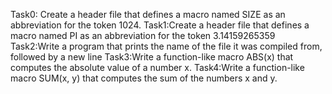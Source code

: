 Task0: Create a header file that defines a macro named SIZE as an abbreviation for the token 1024.
Task1:Create a header file that defines a macro named PI as an abbreviation for the token 3.14159265359
Task2:Write a program that prints the name of the file it was compiled from, followed by a new line
Task3:Write a function-like macro ABS(x) that computes the absolute value of a number x.
Task4:Write a function-like macro SUM(x, y) that computes the sum of the numbers x and y.
